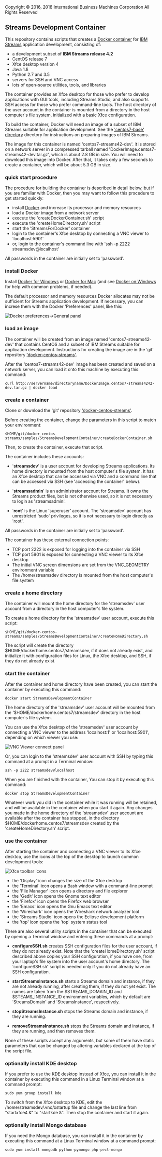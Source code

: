 Copyright &copy; 2016, 2018  International Business Machines Corporation
All Rights Reserved


## Streams Development Container

This repository contains scripts that creates a [Docker container](https://www.docker.com/) for [IBM Streams](http://ibmstreams.github.io/) application development, consisting of:

* a development subset of **IBM Streams release 4.2**
* CentOS release 7
* Xfce desktop version 4
* Java 1.8
* Python 2.7 and 3.5
* servers for SSH and VNC access
* lots of open-source utilities, tools, and libraries

The container provides an Xfce desktop for those who prefer to develop applications with GUI tools, including Streams Studio, and also supports SSH access for those who prefer command-line tools. The host directory of the user account in the container is mounted from a directory in the host computer's file system, initialized with a basic Xfce configuration.

To build the container, Docker will need an image of a subset of IBM Streams suitable for application development. See the ['centos7-base' directory](../../centos7-base) directory for instructions on preparing images of IBM Streams.

The image for this container is named 'centos7-streams42-dev'. It is stored on a network server in a compressed tarball named 'DockerImage.centos7-streams42-dev.tar.gz', which is about 2.8 GB in size. You will need to download this image into Docker. After that, it takes only a few seconds to create a container, which will be about 5.3 GB in size.


### quick start procedure

The procedure for building the container is described in detail below, but if you are familiar with Docker, then you may want to follow this procedure to get started quickly:

* install [Docker](https://www.docker.com) and increase its processor and memory resources
* load a Docker image from a network server
* execute the 'createDockerContainer.sh' script
* execute the 'createHomeDirectory.sh' script 
* start the 'StreamsForDocker' container
* login to the container's Xfce desktop by connecting a VNC viewer to 'localhost:5901'
* or, login to the container's command line with 'ssh -p 2222 streamsdev@localhost'

All passwords in the container are initially set to 'password'.


### install Docker

Install [Docker for Windows](https://docs.docker.com/windows/) or [Docker for Mac](https://docs.docker.com/mac/) (and see [Docker on Windows](https://developer.ibm.com/bluemix/2015/04/16/installing-docker-windows-fixes-common-problems/) for help with common problems, if needed).

The default processor and memory resources Docker allocates may not be sufficient for Streams application development. If necessary, you can increse them with the Docker 'Preferences' panel, like this:

![Docker preferences->General panel](../../README.images/Docker-preferences-general-panel.png)


### load an image

The container will be created from an image named 'centos7-streams42-dev' that contains CentOS and a subset of IBM Streams suitable for application development. Instructions for creating the image are in the 'git' repository ['docker-centos-streams'](https://github.com/ejpring/docker-centos-streams).

After the 'centos7-streams42-dev' image has been created and saved on a network server, you can load it onto this machine by executing this command:

    curl http://servername/directoryname/DockerImage.centos7-streams4242-dev.tar.gz | docker load


### create a container

Clone or download the 'git' repository ['docker-centos-streams'](https://github.com/ejpring/docker-centos-streams).

Before creating the container, change the parameters in this script to match your environment:

    $HOME/git/docker-centos-streams/samples/StreamsDevelopmentContainer/createDockerContainer.sh

Then, to create the container, execute that script.

The container includes these accounts:

* '**streamsdev**' is a user account for developing Streams applications. Its home directory is mounted from the host computer's file system. It has an Xfce desktop that can be accessed via VNC and a command line that can be accessed via SSH (see 'accessing the container' below).

* '**streamsadmin**' is an administrator account for Streams. It owns the Streams product files, but is not otherwise used, so it is not necessary to login as 'streamsadmin'.

* '**root**' is the Linux 'superuser' account. The 'streamsdev' account has unrestricted 'sudo' privileges, so it is not necessary to login directly as 'root'.

All passwords in the container are initially set to 'password'.

The container has these external connection points:

* TCP port 2222 is exposed for logging into the container via SSH
* TCP port 5901 is exposed for connecting a VNC viewer to its Xfce desktop
* The initial VNC screen dimensions are set from the VNC_GEOMETRY environment variable
* The /home/streamsdev directory is mounted from the host computer's file system


### create a home directory 

The container will mount the home directory for the 'streamsdev' user account from a directory in the host computer's file system. 

To create a home directory for the 'streamsdev' user account, execute this script:

    $HOME/git/docker-centos-streams/samples/StreamsDevelopmentContainer/createHomeDirectory.sh

The script will create the directory $HOME/dockerhome.centos7/streamsdev, if it does not already exist, and initialize it with configuration files for Linux, the Xfce desktop, and SSH, if they do not already exist.


### start the container

After the container and home directory have been created, you can start the container by executing this command:

    docker start StreamsDevelopmentContainer

The home directory of the 'streamsdev' user account will be mounted from the '$HOME/dockerhome.centos7/streamsdev' directory in the host computer's file system. 

You can use the Xfce desktop of the 'streamsdev' user account by connecting a VNC viewer to the address 'localhost:1' or 'localhost:5901', depending on which viewer you use:

![VNC Viewer connect panel](../../README.images/VNC-Viewer-connect-panel.png)

Or, you can login to the 'streamsdev' user account with SSH by typing this command at a prompt in a Terminal window:

    ssh -p 2222 streamsdev@localhost

When you are finished with the container, You can stop it by executing this command:

    docker stop StreamsDevelopmentContainer

Whatever work you did in the container while it was running will be retained, and will be available in the container when you start it again. Any changes you made in the home directory of the 'streamsdev' user account are available after the container has stopped, in the directory $HOME/dockerhome.centos7/streamsdev created by the 'createHomeDirectory.sh' script.


### use the container

After starting the container and connecting a VNC viewer to its Xfce desktop, use the icons at the top of the desktop to launch common development tools:

![Xfce toolbar icons](../README.images/Xfce-toolbar-icons.png)

* the 'Display' icon changes the size of the Xfce desktop
* the 'Terminal' icon opens a Bash window with a command-line prompt
* the 'File Manager' icon opens a directory and file explorer
* the 'Gedit' icon opens the Gnome text editor
* the 'Firefox' icon opens the Firefox web browser
* the 'Emacs' icon opens the Gnu Emacs text editor
* the 'Wireshark' icon opens the Wireshark network analyzer tool
* the 'Streams Studio' icon opens the Eclipse development platform
* the 'top' icon opens the 'top' system status tool

There are also several utility scripts in the container that can be executed by opening a Terminal window and entering these commands at a prompt:

* **configureSSH.sh** creates SSH configuration files for the user account, if they do not already exist. Note that the 'createHomeDirectory.sh' script described above copies your SSH configuration, if you have one, from your laptop's file system into the user account's home directory. The 'configureSSH.sh' script is needed only if you do not already have an SSH configuration.

* **startStreamsInstance.sh** starts a Streams domain and instance, if they are not already running, after creating them, if they do not yet exist. The names are taken from the $STREAMS_DOMAIN_ID and $STEAMS_INSTANCE_ID environment variables, which by default are 'StreamsDomain' and 'StreamsInstance', respectively.

* **stopStreamsInstance.sh** stops the Streams domain and instance, if they are running.

* **removeStreamsInstance.sh** stops the Streams domain and instance, if they are running, and then removes them.

None of these scripts accept any arguments, but some of them have static parameters that can be changed by altering variables declared at the top of the script file.


### optionally install KDE desktop

If you prefer to use the KDE desktop instead of Xfce, you can install it in the container by executing this command in a Linux Terminal window at a command prompt:

    sudo yum group install kde

To switch from the Xfce desktop to KDE, edit the /home/streamsdev/.vnc/xstartup file and change the last line from "startxfce4 &" to "startkde &". Then stop the container and start it again.


### optionally install Mongo database

If you need the Mongo database, you can install it in the container by executing this command at a Linux Terminal window at a command prompt:

    sudo yum install mongodb python-pymongo php-pecl-mongo


